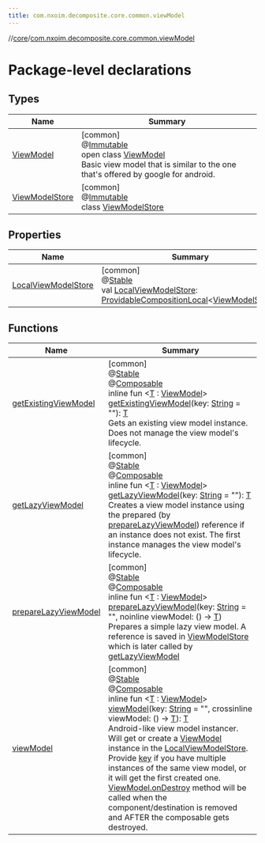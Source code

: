 ```yaml
---
title: com.nxoim.decomposite.core.common.viewModel
---
```

//[core](../../index.html)/[com.nxoim.decomposite.core.common.viewModel](index.html)



# Package-level declarations



## Types


| Name | Summary |
|---|---|
| [ViewModel](-view-model/index.html) | [common]<br>@[Immutable](https://developer.android.com/reference/kotlin/androidx/compose/runtime/Immutable.html)<br>open class [ViewModel](-view-model/index.html)<br>Basic view model that is similar to the one that's offered by google for android. |
| [ViewModelStore](-view-model-store/index.html) | [common]<br>@[Immutable](https://developer.android.com/reference/kotlin/androidx/compose/runtime/Immutable.html)<br>class [ViewModelStore](-view-model-store/index.html) |


## Properties


| Name | Summary |
|---|---|
| [LocalViewModelStore](-local-view-model-store.html) | [common]<br>@[Stable](https://developer.android.com/reference/kotlin/androidx/compose/runtime/Stable.html)<br>val [LocalViewModelStore](-local-view-model-store.html): [ProvidableCompositionLocal](https://developer.android.com/reference/kotlin/androidx/compose/runtime/ProvidableCompositionLocal.html)&lt;[ViewModelStore](-view-model-store/index.html)&gt; |


## Functions


| Name | Summary |
|---|---|
| [getExistingViewModel](get-existing-view-model.html) | [common]<br>@[Stable](https://developer.android.com/reference/kotlin/androidx/compose/runtime/Stable.html)<br>@[Composable](https://developer.android.com/reference/kotlin/androidx/compose/runtime/Composable.html)<br>inline fun &lt;[T](get-existing-view-model.html) : [ViewModel](-view-model/index.html)&gt; [getExistingViewModel](get-existing-view-model.html)(key: [String](https://kotlinlang.org/api/latest/jvm/stdlib/kotlin/-string/index.html) = &quot;&quot;): [T](get-existing-view-model.html)<br>Gets an existing view model instance. Does not manage the view model's lifecycle. |
| [getLazyViewModel](get-lazy-view-model.html) | [common]<br>@[Stable](https://developer.android.com/reference/kotlin/androidx/compose/runtime/Stable.html)<br>@[Composable](https://developer.android.com/reference/kotlin/androidx/compose/runtime/Composable.html)<br>inline fun &lt;[T](get-lazy-view-model.html) : [ViewModel](-view-model/index.html)&gt; [getLazyViewModel](get-lazy-view-model.html)(key: [String](https://kotlinlang.org/api/latest/jvm/stdlib/kotlin/-string/index.html) = &quot;&quot;): [T](get-lazy-view-model.html)<br>Creates a view model instance using the prepared (by [prepareLazyViewModel](prepare-lazy-view-model.html)) reference if an instance does not exist. The first instance manages the view model's lifecycle. |
| [prepareLazyViewModel](prepare-lazy-view-model.html) | [common]<br>@[Stable](https://developer.android.com/reference/kotlin/androidx/compose/runtime/Stable.html)<br>@[Composable](https://developer.android.com/reference/kotlin/androidx/compose/runtime/Composable.html)<br>inline fun &lt;[T](prepare-lazy-view-model.html) : [ViewModel](-view-model/index.html)&gt; [prepareLazyViewModel](prepare-lazy-view-model.html)(key: [String](https://kotlinlang.org/api/latest/jvm/stdlib/kotlin/-string/index.html) = &quot;&quot;, noinline viewModel: () -&gt; [T](prepare-lazy-view-model.html))<br>Prepares a simple lazy view model. A reference is saved in [ViewModelStore](-view-model-store/index.html) which is later called by [getLazyViewModel](get-lazy-view-model.html) |
| [viewModel](view-model.html) | [common]<br>@[Stable](https://developer.android.com/reference/kotlin/androidx/compose/runtime/Stable.html)<br>@[Composable](https://developer.android.com/reference/kotlin/androidx/compose/runtime/Composable.html)<br>inline fun &lt;[T](view-model.html) : [ViewModel](-view-model/index.html)&gt; [viewModel](view-model.html)(key: [String](https://kotlinlang.org/api/latest/jvm/stdlib/kotlin/-string/index.html) = &quot;&quot;, crossinline viewModel: () -&gt; [T](view-model.html)): [T](view-model.html)<br>Android-like view model instancer. Will get or create a [ViewModel](-view-model/index.html) instance in the [LocalViewModelStore](-local-view-model-store.html). Provide [key](view-model.html) if you have multiple instances of the same view model, or it will get the first created one. [ViewModel.onDestroy](-view-model/on-destroy.html) method will be called when the component/destination is removed and AFTER the composable gets destroyed. |

